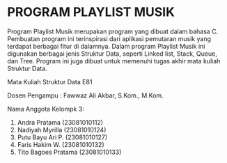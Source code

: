 # PROGRAM PLAYLIST MUSIK
Program Playlist Musik merupakan program yang dibuat dalam bahasa C. 
Pembuatan program ini terinspirasi dari aplikasi pemutaran musik yang terdapat berbagai fitur di dalamnya.
Dalam program Playlist Musik ini digunakan berbagai jenis Struktur Data, seperti Linked list, Stack, Queue, dan Tree.
Program ini juga dibuat untuk memenuhi tugas akhir mata kuliah Struktur Data.

Mata Kuliah Struktur Data E81


Dosen Pengampu : Fawwaz Ali Akbar, S.Kom., M.Kom.


Nama Anggota Kelompk 3: 
1.	Andra Pratama                      (23081010112)
2.	Nadiyah Myrilla                    (23081010124)
3.	Putu Bayu Ari P.                   (23081010127)
4.	Faris Hakim W.                     (23081010132)
5.	Tito Bagoes Pratama                (23081010133)



